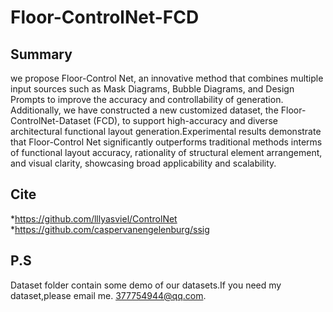 # Floor-ControlNet-FCD 
## Summary
we propose Floor-Control Net, an innovative method that combines multiple input sources such as Mask Diagrams, Bubble Diagrams, and Design Prompts to improve the accuracy and controllability of generation. Additionally, we have constructed a new customized dataset, the Floor-ControlNet-Dataset (FCD), to support high-accuracy and diverse architectural functional layout generation.Experimental results demonstrate that Floor-Control Net significantly outperforms traditional methods interms of functional layout accuracy, rationality of structural element arrangement, and visual clarity, showcasing broad applicability and scalability.
## Cite
*https://github.com/lllyasviel/ControlNet
*https://github.com/caspervanengelenburg/ssig
## P.S
Dataset folder contain some demo of our datasets.If you need my dataset,please email me. 377754944@qq.com.
